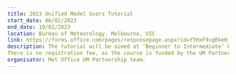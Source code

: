 ```yaml
---
title: 2023 Unified Model Users Tutorial
start_date: 06/02/2023
end_date: 10/02/2023
location: Bureau of Meteorology, Melbourne, VIC
link: https://forms.office.com/pages/responsepage.aspx?id=YYHxF9cgRkeH_VD-PjtmGVrsgB-8uetKhf_JeSsv04VUQVg1Wk9XMjVDVFFMVUpSWTZITjlPQjBUWC4u
description: The tutorial will be aimed at ‘Beginner to Intermediate’ UM Users. The tutorial will be structured as mornings with talks and seminars in conference rooms at the Bureau, and then break out sessions in afternoons for practicals on rose/cylc, global climate configurations, nesting suite and regional configurations, UM working practices and LFRic data. If you are unsure if this tutorial is suitable for your level of expertise, please don’t hesitate to contact luke.roberts(at)metoffice.gov.uk or bethan.white(at)bom.gov.au
There is no registration fee, as the course is funded by the UM Partnership, but participants are expected to support their own travel and subsistence. More details on course content/structure and pre-reading will be sent out nearer the time (mid-January).
organisator: Met Office UM Partnership team.
---
```


